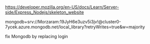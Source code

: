 https://developer.mozilla.org/en-US/docs/Learn/Server-side/Express_Nodejs/skeleton_website

mongodb+srv://Morzaram:19JyH6e3uzv5i3jv!@cluster0-7ycek.azure.mongodb.net/local_library?retryWrites=true&w=majority

fix Mongodb by replacing login

